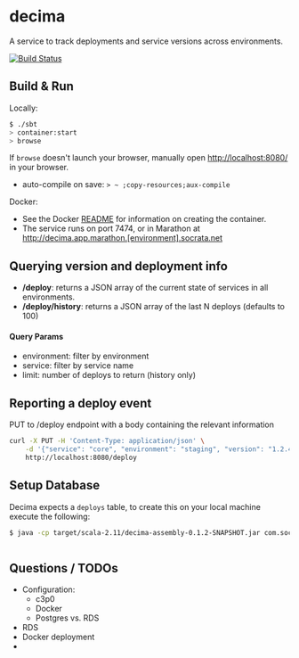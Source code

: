 # decima #
A service to track deployments and service versions across environments.

[![Build Status](https://travis-ci.org/socrata-platform/decima.svg?branch=master)](https://travis-ci.org/socrata-platform/decima)

## Build & Run ##

Locally:
```sh
$ ./sbt
> container:start
> browse
```

If `browse` doesn't launch your browser, manually open [http://localhost:8080/](http://localhost:8080/) in your browser.

* auto-compile on save: `> ~ ;copy-resources;aux-compile`

Docker:
* See the Docker [README](docker/README.md) for information on creating the container.
* The service runs on port 7474, or in Marathon at http://decima.app.marathon.[environment].socrata.net

## Querying version and deployment info ##
* **/deploy**: returns a JSON array of the current state of services in all environments.
* **/deploy/history**: returns a JSON array of the last N deploys (defaults to 100)

#### Query Params ####
* environment: filter by environment
* service: filter by service name
* limit: number of deploys to return (history only)

## Reporting a deploy event ##

PUT to /deploy endpoint with a body containing the relevant information
```sh
curl -X PUT -H 'Content-Type: application/json' \
    -d '{"service": "core", "environment": "staging", "version": "1.2.4", "revision": "optional", "deploy_method": "autoprod", "deployed_by": "an engineer"}' \
    http://localhost:8080/deploy
```

## Setup Database ##

Decima expects a `deploys` table, to create this on your local machine execute the following:
```bash
$ java -cp target/scala-2.11/decima-assembly-0.1.2-SNAPSHOT.jar com.socrata.decima.Bootstrap
```

```sql

```

## Questions / TODOs ##
* Configuration:
    * c3p0
    * Docker
    * Postgres vs. RDS
* RDS
* Docker deployment
*

